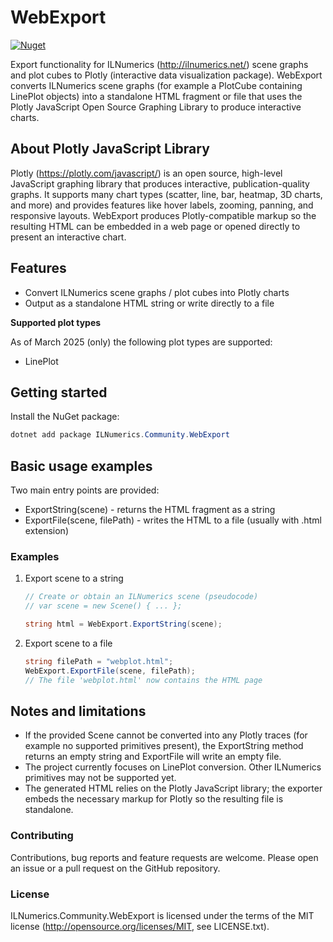 # WebExport

[![Nuget](https://img.shields.io/nuget/v/ILNumerics.Community.WebExport?style=flat-square&logo=nuget&color=blue)](https://www.nuget.org/packages/ILNumerics.Community.WebExport)

Export functionality for ILNumerics (http://ilnumerics.net/) scene graphs and plot cubes to Plotly (interactive data visualization package). WebExport converts ILNumerics scene graphs (for example a PlotCube containing LinePlot objects) into a standalone HTML fragment or file that uses the Plotly JavaScript Open Source Graphing Library to produce interactive charts.

## About Plotly JavaScript Library

Plotly (https://plotly.com/javascript/) is an open source, high-level JavaScript graphing library that produces interactive, publication-quality graphs. It supports many chart types (scatter, line, bar, heatmap, 3D charts, and more) and provides features like hover labels, zooming, panning, and responsive layouts. WebExport produces Plotly-compatible markup so the resulting HTML can be embedded in a web page or opened directly to present an interactive chart.

## Features

- Convert ILNumerics scene graphs / plot cubes into Plotly charts
- Output as a standalone HTML string or write directly to a file

**Supported plot types**

As of March 2025 (only) the following plot types are supported:

- LinePlot

## Getting started

Install the NuGet package:

```powershell
dotnet add package ILNumerics.Community.WebExport
```

## Basic usage examples

Two main entry points are provided:

- ExportString(scene) - returns the HTML fragment as a string
- ExportFile(scene, filePath) - writes the HTML to a file (usually with .html extension)

### Examples

1) Export scene to a string
   
   ```csharp
   // Create or obtain an ILNumerics scene (pseudocode)
   // var scene = new Scene() { ... };
   
   string html = WebExport.ExportString(scene);
   ```

2) Export scene to a file
   
   ```csharp
   string filePath = "webplot.html";
   WebExport.ExportFile(scene, filePath);
   // The file 'webplot.html' now contains the HTML page
   ```

## Notes and limitations

- If the provided Scene cannot be converted into any Plotly traces (for example no supported primitives present), the ExportString method returns an empty string and ExportFile will write an empty file.
- The project currently focuses on LinePlot conversion. Other ILNumerics primitives may not be supported yet.
- The generated HTML relies on the Plotly JavaScript library; the exporter embeds the necessary markup for Plotly so the resulting file is standalone.

### Contributing

Contributions, bug reports and feature requests are welcome. Please open an issue or a pull request on the GitHub repository.

### License

ILNumerics.Community.WebExport is licensed under the terms of the MIT license (http://opensource.org/licenses/MIT, see LICENSE.txt).
